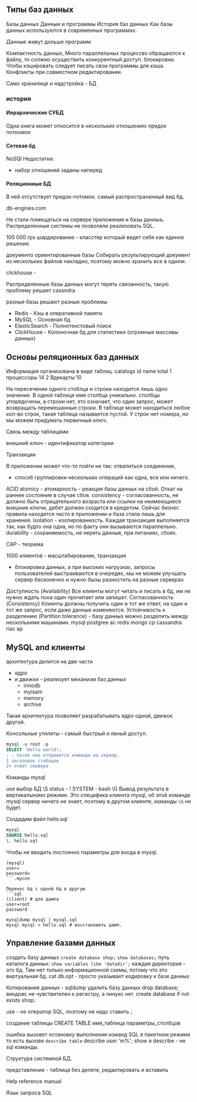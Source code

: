 ## Типы баз данных

Базы данных 
Данныи и программы
История баз данных
Как базы данных используются в современных программах.

Данные живут дольше программ

Компактность данных,
Много параллельных процессво обращаются к файлу, то солжно осуществить
конкурентный доступ. блокировки.
Чтобы кэшировать следует писать свои программы для кэша.
Конфликты при совместном редактировании.

Само хранилице и надстройка - БД

### история

#### Иерархические СУБД

Одна книга может относится в нескольких отношениях предок потоомок

#### Сетевая бд

NoSQl 
Недостатки:
* набор отношений заданы наперед

#### Реляционные БД

В ней отсутствует предок-потомок. самый распространенный вид бд.

db-engines.com

Не стали помещаться на сервере приложения и базы данныъ.
Распределенные системы не позволяли реализовать SQL.

100 000 rps
шардирование - класстер который ведет себя как единое решение.

документо ориентированные базы Собирать результирующий документ из
нескольких файлов накладно, поэтому можно хранить все в одном.

clickhouse - 

Распределенные базы данных могут терять связанность, такую проблему
решает cassndra

разные базы решают разные проблемы
* Redis - Кэш в оперативной памяти
* MySQL - Основная бд
* ElasticSearch - Полнотекстовый поиск
* ClickHouse - Колоночная бд для статистики (огромные массивы данных)

## Основы реляционных баз данных

Информация организована в виде таблиц.
catalogs
id name total
1 процессоры 14
2 Вдекарты 10

На пересечении одного стоблца и строки находится лишь одно значение.
В одной таблице имя столбца уникально. столбцы упорядочены, а строки
нет, это означает, что один запрос, может возвращать перемешанные
строки. В таблице может находиться любое кол-во строк, такая таблица
называется пустой. У строк нет номера, но мы можем придумать
первичный ключ.

Связь между таблицами

внешний ключ - идентификатор категории

Транзакции

В приложении может что-то пойти не так: отвалиться соединение,
- способ группировки нескольких операций как одна, все или ничего.

ACID
atomicy - атомарность - реакция базы данных на сбой. Откат на 
раннее состояние в случае сбоя. 
consistency - согласованность, не должно быть отрицательного возраста
или ссылки на неимеющиеся внешние ключи, дебет должен сходится в
кредетом. Сейчас бизнес правила находятся часто в приложении и
база стала лишь для хранения.
isolation - изолированность. Каждая транзакция выполняется так, как
будто она одна, но по факту они вызываются параллельно.
durability - сохраняемость, не нерять данные, при питаниях, сбоях. 

CAP - теорема

1000 клиентов - масштабирование, транзакция
- блокировка данных, а при высоких нагрузках, запросы пользователей
выстраиваются в очередях, мы не можем улучшать сервер бесконечно
и нужно бызы разностить на разные серверах

Доступность (Availability) Все клиенты могут читать и писать в бд,
им не нужно ждать пока один прочитает или запишет.
Согласованность (Consistency) Клиенты должны получить один и тот же
ответ, на один и тот же запрос, если даже данные изменяются.
Устойчивость к разделению (Partition tolerance) - базу данных можно
разделить между несколькими машинами.
mysql postgree ac
redis mongo cp
cassandra riac ap

## MySQL and клиенты

архитектура делится на две части
* ядро
* и движки - реализует механизм баз данных
    * innodb
    * myisam
    * memory
    * archive

Такая архитектура позволяет разрабатывать ядро одной, движок другой.

Консольные утилиты - самый быстрый и явный доступ.
```sql
mysql -u root -p
SELECT 'Hello world!;
; - после нее отправится команда на сервер.
1 заголовок стоблцов 
2+ ответ сервера
```

Команды mysql

use выбор БД
\S status - 
\! SYSTEM - bash
\G Вывод результата в вертикальномо режиме. Это специфика клиента
mysql, об этой команде mysql сервер ничего не знает, поэтому в другом
клиенте, команды `\G` не будет.

Создадим файл hello.sql
```sql
mysql
SOURCE hello.sql
\. hello.sql
```

Чтобы не вводить постоянно параметры для входа в mysql.
```text
(mysql)
user=
password=
```.mycnn

Перенос бд с одной бд в другую
```sql
(client) # для дампа
user=root
password
```

```text
mysqldump mysql | mysql.sql
mysql mysql < hello.sql # восстановить дамп.
```

## Управление базами данных

создать базу данных
`create database shop;`
`show databases;`
путь каталога данных:
`show variables like 'datadir';`
каждая директория - это бд. Там нет только информационной схемы,
потому что это виртуальная бд.
cat db.opt - просто указывает кодировку к базе данных

Копирование данных - sqldump
удалить базу данных drop database;
виндовс не чувствителен к регистру, а линукс нет.
create database if not exists shop;

use - не оператор SQL, поэтому не надо ставить ;

создание таблицы
CREATE TABLE имя_таблица
параметры_столбцов

ошибка вызовет остановку выполнения команд SQL в пакетном режиме
то есть вызове 
`describe table`
describe user 'm%'; 
show и describe - не sql команды.


Структура системной БД.

представление - таблица без делете, редактировать и вставить


Help
reference manual


Язык запроса SQL

